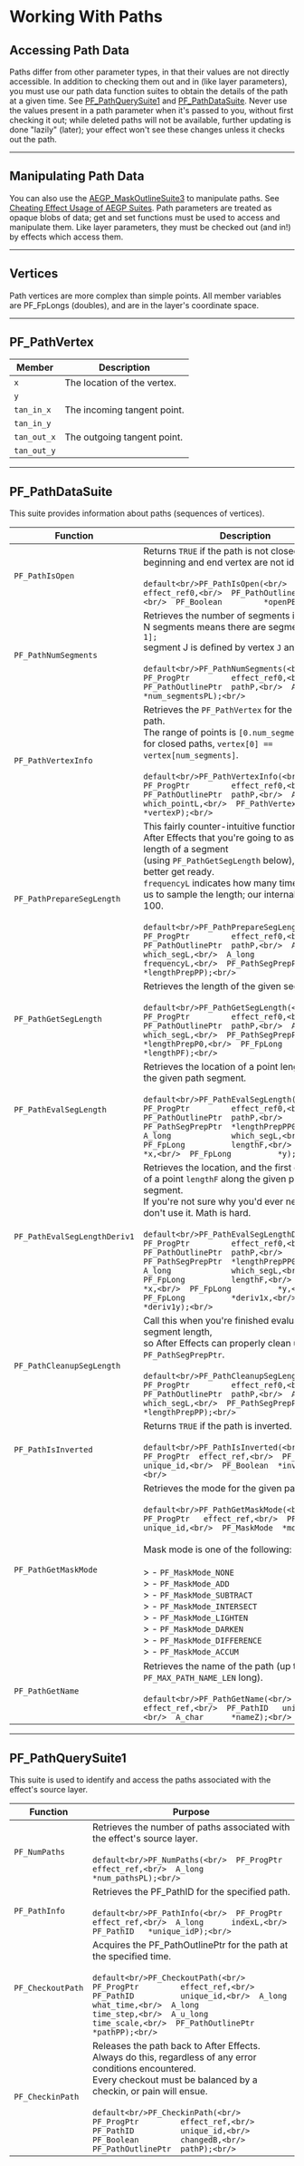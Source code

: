 # Working With Paths

## Accessing Path Data

Paths differ from other parameter types, in that their values are not directly accessible. In addition to checking them out and in (like layer parameters), you must use our path data function suites to obtain the details of the path at a given time. See [PF_PathQuerySuite1](#pf_pathquerysuite1) and [PF_PathDataSuite](#pf_pathdatasuite). Never use the values present in a path parameter when it's passed to you, without first checking it out; while deleted paths will not be available, further updating is done "lazily" (later); your effect won't see these changes unless it checks out the path.

---

## Manipulating Path Data

You can also use the [AEGP_MaskOutlineSuite3](../aegps/aegp-suites.md#aegp_maskoutlinesuite3) to manipulate paths. See [Cheating Effect Usage of AEGP Suites](../aegps/cheating-effect-usage-of-aegp-suites.md). Path parameters are treated as opaque blobs of data; get and set functions must be used to access and manipulate them. Like layer parameters, they must be checked out (and in!) by effects which access them.

---

## Vertices

Path vertices are more complex than simple points. All member variables are PF_FpLongs (doubles), and are in the layer's coordinate space.

---

## PF_PathVertex

| **Member**   | **Description**             |
|--------------|-----------------------------|
| `x`          | The location of the vertex. |
| `y`          |                             |
| `tan_in_x`   | The incoming tangent point. |
| `tan_in_y`   |                             |
| `tan_out_x`  | The outgoing tangent point. |
| `tan_out_y`  |                             |

---

## PF_PathDataSuite

This suite provides information about paths (sequences of vertices).

| **Function**                 | **Description**                                                                                                                                                                                                                                                                                                                                                                                                                                                                                                                                                      |
|------------------------------|----------------------------------------------------------------------------------------------------------------------------------------------------------------------------------------------------------------------------------------------------------------------------------------------------------------------------------------------------------------------------------------------------------------------------------------------------------------------------------------------------------------------------------------------------------------------|
| `PF_PathIsOpen`              | Returns `TRUE` if the path is not closed (if the beginning and end vertex are not identical).<br/><br/>```default<br/>PF_PathIsOpen(<br/>  PF_ProgPtr         effect_ref0,<br/>  PF_PathOutlinePtr  pathP,<br/>  PF_Boolean         *openPB);<br/>```                                                                                                                                                                                                                                                                                                                |
| `PF_PathNumSegments`         | Retrieves the number of segments in the path.<br/>N segments means there are segments `[0.N-1];`<br/>segment J is defined by vertex `J` and `J+1`.<br/><br/>```default<br/>PF_PathNumSegments(<br/>  PF_ProgPtr         effect_ref0,<br/>  PF_PathOutlinePtr  pathP,<br/>  A_long             *num_segmentsPL);<br/>```                                                                                                                                                                                                                                              |
| `PF_PathVertexInfo`          | Retrieves the `PF_PathVertex` for the specified path.<br/>The range of points is `[0.num_segments];`<br/>for closed paths, `vertex[0] == vertex[num_segments]`.<br/><br/>```default<br/>PF_PathVertexInfo(<br/>  PF_ProgPtr         effect_ref0,<br/>  PF_PathOutlinePtr  pathP,<br/>  A_long             which_pointL,<br/>  PF_PathVertex      *vertexP);<br/>```                                                                                                                                                                                                  |
| `PF_PathPrepareSegLength`    | This fairly counter-intuitive function informs After Effects that you're going to ask for the length of a segment<br/>(using `PF_PathGetSegLength` below), and it'd better get ready.<br/>`frequencyL` indicates how many times you'd like us to sample the length; our internal effects use 100.<br/><br/>```default<br/>PF_PathPrepareSegLength(<br/>  PF_ProgPtr         effect_ref0,<br/>  PF_PathOutlinePtr  pathP,<br/>  A_long             which_segL,<br/>  A_long             frequencyL,<br/>  PF_PathSegPrepPtr  *lengthPrepPP);<br/>```                  |
| `PF_PathGetSegLength`        | Retrieves the length of the given segment.<br/><br/>```default<br/>PF_PathGetSegLength(<br/>  PF_ProgPtr         effect_ref0,<br/>  PF_PathOutlinePtr  pathP,<br/>  A_long             which_segL,<br/>  PF_PathSegPrepPtr  *lengthPrepP0,<br/>  PF_FpLong          *lengthPF);<br/>```                                                                                                                                                                                                                                                                              |
| `PF_PathEvalSegLength`       | Retrieves the location of a point lengthF along the given path segment.<br/><br/>```default<br/>PF_PathEvalSegLength(<br/>  PF_ProgPtr         effect_ref0,<br/>  PF_PathOutlinePtr  pathP,<br/>  PF_PathSegPrepPtr  *lengthPrepPP0,<br/>  A_long             which_segL,<br/>  PF_FpLong          lengthF,<br/>  PF_FpLong          *x,<br/>  PF_FpLong          *y);<br/>```                                                                                                                                                                                       |
| `PF_PathEvalSegLengthDeriv1` | Retrieves the location, and the first derivative, of a point `lengthF` along the given path segment.<br/>If you're not sure why you'd ever need this, don't use it. Math is hard.<br/><br/>```default<br/>PF_PathEvalSegLengthDeriv1(<br/>  PF_ProgPtr         effect_ref0,<br/>  PF_PathOutlinePtr  pathP,<br/>  PF_PathSegPrepPtr  *lengthPrepPP0,<br/>  A_long             which_segL,<br/>  PF_FpLong          lengthF,<br/>  PF_FpLong          *x,<br/>  PF_FpLong          *y,<br/>  PF_FpLong          *deriv1x,<br/>  PF_FpLong          *deriv1y);<br/>``` |
| `PF_PathCleanupSegLength`    | Call this when you're finished evaluating that segment length,<br/>so After Effects can properly clean up the `PF_PathSegPrepPtr`.<br/><br/>```default<br/>PF_PathCleanupSegLength(<br/>  PF_ProgPtr         effect_ref0,<br/>  PF_PathOutlinePtr  pathP,<br/>  A_long             which_segL,<br/>  PF_PathSegPrepPtr  *lengthPrepPP);<br/>```                                                                                                                                                                                                                      |
| `PF_PathIsInverted`          | Returns `TRUE` if the path is inverted.<br/><br/>```default<br/>PF_PathIsInverted(<br/>  PF_ProgPtr  effect_ref,<br/>  PF_PathID   unique_id,<br/>  PF_Boolean  *invertedB);<br/>```                                                                                                                                                                                                                                                                                                                                                                                 |
| `PF_PathGetMaskMode`         | Retrieves the mode for the given path.<br/><br/>```default<br/>PF_PathGetMaskMode(<br/>  PF_ProgPtr   effect_ref,<br/>  PF_PathID    unique_id,<br/>  PF_MaskMode  *modeP);<br/>```<br/><br/>Mask mode is one of the following:<br/><br/>> - `PF_MaskMode_NONE`<br/>> - `PF_MaskMode_ADD`<br/>> - `PF_MaskMode_SUBTRACT`<br/>> - `PF_MaskMode_INTERSECT`<br/>> - `PF_MaskMode_LIGHTEN`<br/>> - `PF_MaskMode_DARKEN`<br/>> - `PF_MaskMode_DIFFERENCE`<br/>> - `PF_MaskMode_ACCUM`                                                                                     |
| `PF_PathGetName`             | Retrieves the name of the path (up to `PF_MAX_PATH_NAME_LEN` long).<br/><br/>```default<br/>PF_PathGetName(<br/>  PF_ProgPtr  effect_ref,<br/>  PF_PathID   unique_id,<br/>  A_char      *nameZ);<br/>```                                                                                                                                                                                                                                                                                                                                                            |

---

## PF_PathQuerySuite1

This suite is used to identify and access the paths associated with the effect's source layer.

| **Function**      | **Purpose**                                                                                                                                                                                                                                                                                                                                                                 |
|-------------------|-----------------------------------------------------------------------------------------------------------------------------------------------------------------------------------------------------------------------------------------------------------------------------------------------------------------------------------------------------------------------------|
| `PF_NumPaths`     | Retrieves the number of paths associated with the effect's source layer.<br/><br/>```default<br/>PF_NumPaths(<br/>  PF_ProgPtr  effect_ref,<br/>  A_long      *num_pathsPL);<br/>```                                                                                                                                                                                        |
| `PF_PathInfo`     | Retrieves the PF_PathID for the specified path.<br/><br/>```default<br/>PF_PathInfo(<br/>  PF_ProgPtr  effect_ref,<br/>  A_long      indexL,<br/>  PF_PathID   *unique_idP);<br/>```                                                                                                                                                                                        |
| `PF_CheckoutPath` | Acquires the PF_PathOutlinePtr for the path at the specified time.<br/><br/>```default<br/>PF_CheckoutPath(<br/>  PF_ProgPtr         effect_ref,<br/>  PF_PathID          unique_id,<br/>  A_long             what_time,<br/>  A_long             time_step,<br/>  A_u_long           time_scale,<br/>  PF_PathOutlinePtr  *pathPP);<br/>```                                |
| `PF_CheckinPath`  | Releases the path back to After Effects. Always do this, regardless of any error conditions encountered.<br/>Every checkout must be balanced by a checkin, or pain will ensue.<br/><br/>```default<br/>PF_CheckinPath(<br/>  PF_ProgPtr         effect_ref,<br/>  PF_PathID          unique_id,<br/>  PF_Boolean         changedB,<br/>  PF_PathOutlinePtr  pathP);<br/>``` |
